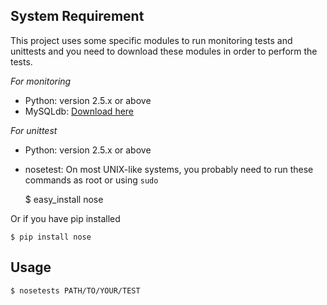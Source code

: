 System Requirement
-------------------

This project uses some specific modules to run monitoring tests and unittests and you need to download these modules in order to perform the tests.

*For monitoring*
+ Python: version 2.5.x or above
+ MySQLdb: [Download here](http://pypi.python.org/pypi/MySQL-python/)

*For unittest*
+ Python: version 2.5.x or above
+ nosetest: On most UNIX-like systems, you probably need to run these commands as root or using `sudo`



	$ easy_install nose
	
Or if you have pip installed

	$ pip install nose

Usage
------
`$ nosetests PATH/TO/YOUR/TEST`
	
